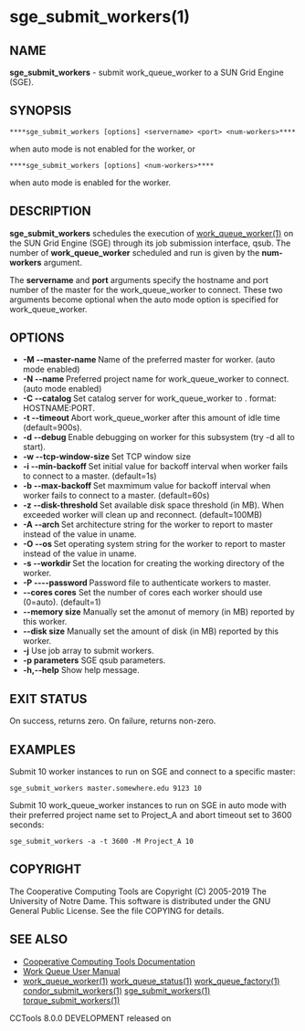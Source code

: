 






















# sge_submit_workers(1)

## NAME
**sge_submit_workers** - submit work_queue_worker to a SUN Grid Engine (SGE).

## SYNOPSIS
```
****sge_submit_workers [options] <servername> <port> <num-workers>****
```

when auto mode is not enabled for the worker, or

```
****sge_submit_workers [options] <num-workers>****
```

when auto mode is enabled for the worker.

## DESCRIPTION
**sge_submit_workers** schedules the execution of [work_queue_worker(1)](work_queue_worker.md)
on the SUN Grid Engine (SGE) through its job submission interface, qsub.
The number of **work_queue_worker** scheduled and run is given by the **num-workers**
argument.

The **servername** and **port** arguments specify the hostname and port number of the
master for the work_queue_worker to connect. These two arguments become optional when the
auto mode option is specified for work_queue_worker.

## OPTIONS

- **-M --master-name <name>** Name of the preferred master for worker. (auto mode enabled)
- **-N --name <name>** Preferred project name for work_queue_worker to connect. (auto mode enabled)
- **-C --catalog <catalog>** Set catalog server for work_queue_worker to <catalog>. <catalog> format: HOSTNAME:PORT.
- **-t --timeout <seconds>** Abort work_queue_worker after this amount of idle time (default=900s).
- **-d --debug <subsystem>** Enable debugging on worker for this subsystem (try -d all to start).
- **-w --tcp-window-size <size>** Set TCP window size
- **-i --min-backoff <time>** Set initial value for backoff interval when worker fails to connect to a master. (default=1s)
- **-b --max-backoff <time>** Set maxmimum value for backoff interval when worker fails to connect to a master. (default=60s)
- **-z --disk-threshold <size>** Set available disk space threshold (in MB). When exceeded worker will clean up and reconnect. (default=100MB)
- **-A --arch <arch>** Set architecture string for the worker to report to master instead of the value in uname.
- **-O --os <os>** Set operating system string for the worker to report to master instead of the value in uname.
- **-s --workdir <path>** Set the location for creating the working directory of the worker.
- **-P ----password <file>** Password file to authenticate workers to master.
- **--cores cores** Set the number of cores each worker should use (0=auto). (default=1)
- **--memory size** Manually set the amonut of memory (in MB) reported by this worker.
- **--disk size** Manually set the amount of disk (in MB) reported by this worker.
- **-j** Use job array to submit workers.
- **-p parameters** SGE qsub parameters.
- **-h,--help** Show help message.


## EXIT STATUS
On success, returns zero. On failure, returns non-zero.

## EXAMPLES

Submit 10 worker instances to run on SGE and connect to a specific master:

```
sge_submit_workers master.somewhere.edu 9123 10
```

Submit 10 work_queue_worker instances to run on SGE in auto mode with their
preferred project name set to Project_A and abort timeout set to 3600 seconds:

```
sge_submit_workers -a -t 3600 -M Project_A 10
```

## COPYRIGHT
The Cooperative Computing Tools are Copyright (C) 2005-2019 The University of Notre Dame.  This software is distributed under the GNU General Public License.  See the file COPYING for details.

## SEE ALSO

- [Cooperative Computing Tools Documentation]("../index.html")
- [Work Queue User Manual]("../workqueue.html")
- [work_queue_worker(1)](work_queue_worker.md) [work_queue_status(1)](work_queue_status.md) [work_queue_factory(1)](work_queue_factory.md) [condor_submit_workers(1)](condor_submit_workers.md) [sge_submit_workers(1)](sge_submit_workers.md) [torque_submit_workers(1)](torque_submit_workers.md) 


CCTools 8.0.0 DEVELOPMENT released on 
